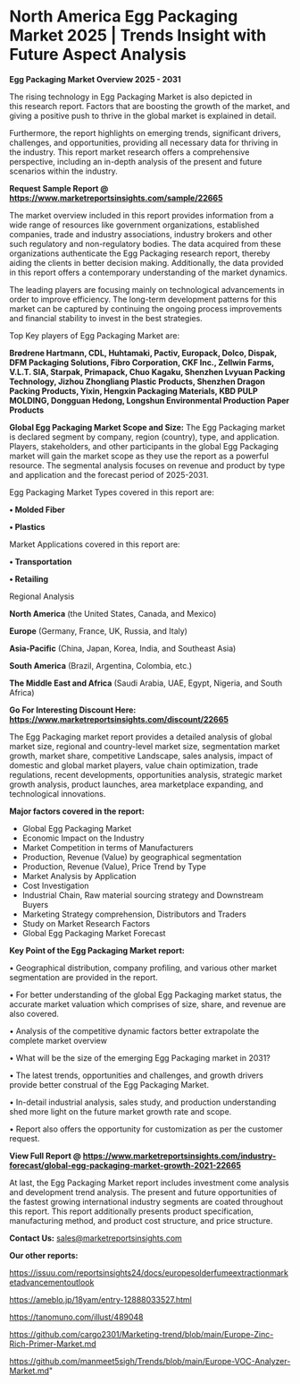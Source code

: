# North America Egg Packaging Market 2025 | Trends Insight with Future Aspect Analysis

<Strong> Egg Packaging Market Overview 2025 - 2031</strong>

The rising technology in Egg Packaging Market is also depicted in this research report. Factors that are boosting the growth of the market, and giving a positive push to thrive in the global market is explained in detail.

Furthermore, the report highlights on emerging trends, significant drivers, challenges, and opportunities, providing all necessary data for thriving in the industry. This report market research offers a comprehensive perspective, including an in-depth analysis of the present and future scenarios within the industry.

<strong>Request Sample Report @ <a href=https://www.marketreportsinsights.com/sample/22665>https://www.marketreportsinsights.com/sample/22665</a></strong>

The market overview included in this report provides information from a wide range of resources like government organizations, established companies, trade and industry associations, industry brokers and other such regulatory and non-regulatory bodies. The data acquired from these organizations authenticate the Egg Packaging research report, thereby aiding the clients in better decision making. Additionally, the data provided in this report offers a contemporary understanding of the market dynamics.

The leading players are focusing mainly on technological advancements in order to improve efficiency. The long-term development patterns for this market can be captured by continuing the ongoing process improvements and financial stability to invest in the best strategies.

Top Key players of Egg Packaging Market are:

<strong>Brødrene Hartmann, CDL, Huhtamaki, Pactiv, Europack, Dolco, Dispak, DFM Packaging Solutions, Fibro Corporation, CKF Inc., Zellwin Farms, V.L.T. SIA, Starpak, Primapack, Chuo Kagaku, Shenzhen Lvyuan Packing Technology, Jizhou Zhongliang Plastic Products, Shenzhen Dragon Packing Products, Yixin, Hengxin Packaging Materials, KBD PULP MOLDING, Dongguan Hedong, Longshun Environmental Production Paper Products</strong>

<strong><b>Global Egg Packaging Market Scope and Size:</b></strong>
The Egg Packaging market is declared segment by company, region (country), type, and application. Players, stakeholders, and other participants in the global Egg Packaging market will gain the market scope as they use the report as a powerful resource. The segmental analysis focuses on revenue and product by type and application and the forecast period of 2025-2031.

Egg Packaging Market Types covered in this report are:

<strong>• Molded Fiber

• Plastics</strong>

Market Applications covered in this report are:

<strong>• Transportation

• Retailing</strong> 

Regional Analysis

<strong>North America</strong> (the United States, Canada, and Mexico)

<strong>Europe</strong> (Germany, France, UK, Russia, and Italy)

<strong>Asia-Pacific</strong> (China, Japan, Korea, India, and Southeast Asia)

<strong>South America</strong> (Brazil, Argentina, Colombia, etc.)

<strong>The Middle East and Africa</strong> (Saudi Arabia, UAE, Egypt, Nigeria, and South Africa)

<strong>Go For Interesting Discount Here: <a href=https://www.marketreportsinsights.com/discount/22665>https://www.marketreportsinsights.com/discount/22665</a></strong>

The Egg Packaging market report provides a detailed analysis of global market size, regional and country-level market size, segmentation market growth, market share, competitive Landscape, sales analysis, impact of domestic and global market players, value chain optimization, trade regulations, recent developments, opportunities analysis, strategic market growth analysis, product launches, area marketplace expanding, and technological innovations.

<strong><b>Major factors covered in the report:</b></strong>
<ul>
  <li>Global Egg Packaging Market </li>
  <li>Economic Impact on the Industry</li>
  <li>Market Competition in terms of Manufacturers</li>
  <li>Production, Revenue (Value) by geographical segmentation</li>
  <li>Production, Revenue (Value), Price Trend by Type</li>
  <li>Market Analysis by Application</li>
  <li>Cost Investigation</li>
  <li>Industrial Chain, Raw material sourcing strategy and Downstream Buyers</li>
  <li>Marketing Strategy comprehension, Distributors and Traders</li>
  <li>Study on Market Research Factors</li>
  <li>Global Egg Packaging Market Forecast</li>
</ul>

<strong><b>Key Point of the Egg Packaging Market report:</b></strong>

• Geographical distribution, company profiling, and various other market segmentation are provided in the report.

• For better understanding of the global Egg Packaging market status, the accurate market valuation which comprises of size, share, and revenue are also covered.

• Analysis of the competitive dynamic factors better extrapolate the complete market overview

• What will be the size of the emerging Egg Packaging market in 2031?

• The latest trends, opportunities and challenges, and growth drivers provide better construal of the Egg Packaging Market.

• In-detail industrial analysis, sales study, and production understanding shed more light on the future market growth rate and scope.

• Report also offers the opportunity for customization as per the customer request.

<strong><b>View Full Report @ <a href=https://www.marketreportsinsights.com/industry-forecast/global-egg-packaging-market-growth-2021-22665>https://www.marketreportsinsights.com/industry-forecast/global-egg-packaging-market-growth-2021-22665</a></b></strong>


At last, the Egg Packaging Market report includes investment come analysis and development trend analysis. The present and future opportunities of the fastest growing international industry segments are coated throughout this report. This report additionally presents product specification, manufacturing method, and product cost structure, and price structure.

<strong>Contact Us:</strong>
sales@marketreportsinsights.com

<strong>Our other reports:</strong>

<a href=https://issuu.com/reportsinsights24/docs/europesolderfumeextractionmarketadvancementoutlook>https://issuu.com/reportsinsights24/docs/europesolderfumeextractionmarketadvancementoutlook</a>

<a href=https://ameblo.jp/18yam/entry-12888033527.html>https://ameblo.jp/18yam/entry-12888033527.html</a>

<a href=https://tanomuno.com/illust/489048>https://tanomuno.com/illust/489048</a>

<a href=https://github.com/cargo2301/Marketing-trend/blob/main/Europe-Zinc-Rich-Primer-Market.md>https://github.com/cargo2301/Marketing-trend/blob/main/Europe-Zinc-Rich-Primer-Market.md</a>

<a href=https://github.com/manmeet5sigh/Trends/blob/main/Europe-VOC-Analyzer-Market.md>https://github.com/manmeet5sigh/Trends/blob/main/Europe-VOC-Analyzer-Market.md</a>"

